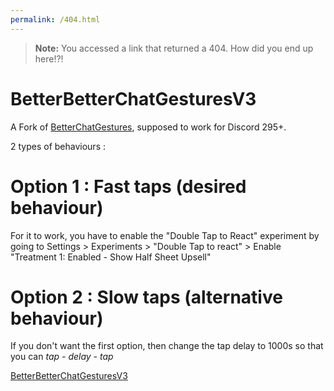 ```yaml
---
permalink: /404.html
---
```

> **Note:** You accessed a link that returned a 404. How did you end up here!?!

# BetterBetterChatGesturesV3
A Fork of [BetterChatGestures](https://github.com/MYSTRAVIL/vendetta-plugins), supposed to work for Discord 295+.

2 types of behaviours :

# Option 1 : Fast taps (desired behaviour)

For it to work, you have to enable the "Double Tap to React" experiment by going to Settings > Experiments > "Double Tap to react" > Enable "Treatment 1: Enabled - Show Half Sheet Upsell" 

# Option 2 : Slow taps (alternative behaviour)

If you don't want the first option, then change the tap delay to 1000s so that you can *tap - delay - tap*

[BetterBetterChatGesturesV3](https://s-cript-kiddie02.github.io/vendetta-plugins/BetterBetterChatGesturesV3)
